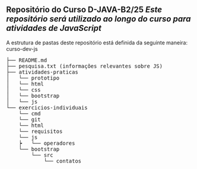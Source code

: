 **Repositório do Curso D-JAVA-B2/25**
_Este repositório será utilizado ao longo do curso para atividades de JavaScript_
---
A estrutura de pastas deste repositório está definida da seguinte maneira:
curso-dev-js  
<pre>
├── README.md  
├── pesquisa.txt (informações relevantes sobre JS)  
├── atividades-praticas  
│   └── prototipo
│   └── html
│   └── css  
│   └── bootstrap  
│   └── js  
└── exercicios-individuais  
    └── cmd  
    └── git  
    └── html
    └── requisitos
    └── js
    ┝   └── operadores
    └── bootstrap  
        └── src
            └── contatos
</pre>